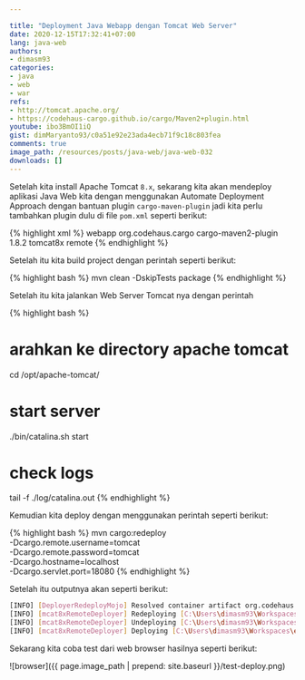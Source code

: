 ```yaml
---

title: "Deployment Java Webapp dengan Tomcat Web Server"
date: 2020-12-15T17:32:41+07:00
lang: java-web
authors:
- dimasm93
categories:
- java
- web
- war
refs: 
- http://tomcat.apache.org/
- https://codehaus-cargo.github.io/cargo/Maven2+plugin.html
youtube: ibo3BmOI1iQ
gist: dimMaryanto93/c0a51e92e23ada4ecb71f9c18c803fea
comments: true
image_path: /resources/posts/java-web/java-web-032
downloads: []
---
```


Setelah kita install Apache Tomcat `8.x`, sekarang kita akan mendeploy aplikasi Java Web kita dengan menggunakan Automate Deployment Approach dengan bantuan plugin `cargo-maven-plugin` jadi kita perlu tambahkan plugin dulu di file `pom.xml` seperti berikut:

<!--more-->

{% highlight xml %}
<project xmlns="http://maven.apache.org/POM/4.0.0" xmlns:xsi="http://www.w3.org/2001/XMLSchema-instance"
         xsi:schemaLocation="http://maven.apache.org/POM/4.0.0 http://maven.apache.org/maven-v4_0_0.xsd">
    <dependencies>
       <!-- Other dependency here! -->
    </dependencies>
    <build>
        <finalName>webapp</finalName>
        <!-- Other plugins here! -->
         <plugins>
            <plugin>
                <groupId>org.codehaus.cargo</groupId>
                <artifactId>cargo-maven2-plugin</artifactId>
                <version>1.8.2</version>
                <configuration>
                    <container>
                        <containerId>tomcat8x</containerId>
                        <type>remote</type>
                    </container>
                </configuration>
            </plugin>
        </plugins>
    </build>
</project>
{% endhighlight %}

Setelah itu kita build project dengan perintah seperti berikut:

{% highlight bash %}
mvn clean -DskipTests package
{% endhighlight %}

Setelah itu kita jalankan Web Server Tomcat nya dengan perintah 

{% highlight bash %}
# arahkan ke directory apache tomcat
cd /opt/apache-tomcat/

# start server
./bin/catalina.sh start

# check logs
tail -f ./log/catalina.out
{% endhighlight %}

Kemudian kita deploy dengan menggunakan perintah seperti berikut:

{% highlight bash %}
mvn cargo:redeploy \
-Dcargo.remote.username=tomcat \
-Dcargo.remote.password=tomcat \
-Dcargo.hostname=localhost \
-Dcargo.servlet.port=18080
{% endhighlight %}

Setelah itu outputnya akan seperti berikut:

```bash
[INFO] [DeployerRedeployMojo] Resolved container artifact org.codehaus.cargo:cargo-core-container-tomcat:jar:1.8.2 for container tomcat8x
[INFO] [mcat8xRemoteDeployer] Redeploying [C:\Users\dimasm93\Workspaces\examples\java-webapp-cargo-tomcat8x\target\webapp.war]
[INFO] [mcat8xRemoteDeployer] Undeploying [C:\Users\dimasm93\Workspaces\examples\java-webapp-cargo-tomcat8x\target\webapp.war]
[INFO] [mcat8xRemoteDeployer] Deploying [C:\Users\dimasm93\Workspaces\examples\java-webapp-cargo-tomcat8x\target\webapp.war]
```

Sekarang kita coba test dari web browser hasilnya seperti berikut:

![browser]({{ page.image_path | prepend: site.baseurl }}/test-deploy.png)